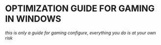 # OPTIMIZATION GUIDE FOR GAMING IN WINDOWS

###### this is only a guide for gaming configure, everything you do is at your own risk